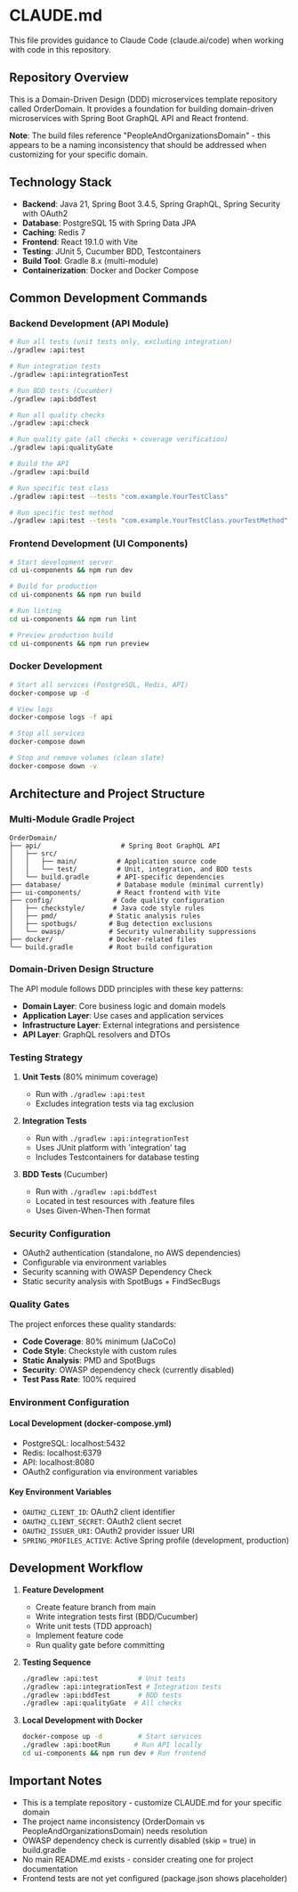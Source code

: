 # CLAUDE.md

This file provides guidance to Claude Code (claude.ai/code) when working with code in this repository.

## Repository Overview

This is a Domain-Driven Design (DDD) microservices template repository called OrderDomain. It provides a foundation for building domain-driven microservices with Spring Boot GraphQL API and React frontend.

**Note**: The build files reference "PeopleAndOrganizationsDomain" - this appears to be a naming inconsistency that should be addressed when customizing for your specific domain.

## Technology Stack

- **Backend**: Java 21, Spring Boot 3.4.5, Spring GraphQL, Spring Security with OAuth2
- **Database**: PostgreSQL 15 with Spring Data JPA
- **Caching**: Redis 7
- **Frontend**: React 19.1.0 with Vite
- **Testing**: JUnit 5, Cucumber BDD, Testcontainers
- **Build Tool**: Gradle 8.x (multi-module)
- **Containerization**: Docker and Docker Compose

## Common Development Commands

### Backend Development (API Module)

```bash
# Run all tests (unit tests only, excluding integration)
./gradlew :api:test

# Run integration tests
./gradlew :api:integrationTest

# Run BDD tests (Cucumber)
./gradlew :api:bddTest

# Run all quality checks
./gradlew :api:check

# Run quality gate (all checks + coverage verification)
./gradlew :api:qualityGate

# Build the API
./gradlew :api:build

# Run specific test class
./gradlew :api:test --tests "com.example.YourTestClass"

# Run specific test method
./gradlew :api:test --tests "com.example.YourTestClass.yourTestMethod"
```

### Frontend Development (UI Components)

```bash
# Start development server
cd ui-components && npm run dev

# Build for production
cd ui-components && npm run build

# Run linting
cd ui-components && npm run lint

# Preview production build
cd ui-components && npm run preview
```

### Docker Development

```bash
# Start all services (PostgreSQL, Redis, API)
docker-compose up -d

# View logs
docker-compose logs -f api

# Stop all services
docker-compose down

# Stop and remove volumes (clean slate)
docker-compose down -v
```

## Architecture and Project Structure

### Multi-Module Gradle Project

```
OrderDomain/
├── api/                    # Spring Boot GraphQL API
│   ├── src/
│   │   ├── main/          # Application source code
│   │   └── test/          # Unit, integration, and BDD tests
│   └── build.gradle       # API-specific dependencies
├── database/              # Database module (minimal currently)
├── ui-components/         # React frontend with Vite
├── config/               # Code quality configuration
│   ├── checkstyle/       # Java code style rules
│   ├── pmd/             # Static analysis rules
│   ├── spotbugs/        # Bug detection exclusions
│   └── owasp/           # Security vulnerability suppressions
├── docker/              # Docker-related files
└── build.gradle         # Root build configuration
```

### Domain-Driven Design Structure

The API module follows DDD principles with these key patterns:
- **Domain Layer**: Core business logic and domain models
- **Application Layer**: Use cases and application services
- **Infrastructure Layer**: External integrations and persistence
- **API Layer**: GraphQL resolvers and DTOs

### Testing Strategy

1. **Unit Tests** (80% minimum coverage)
   - Run with `./gradlew :api:test`
   - Excludes integration tests via tag exclusion

2. **Integration Tests**
   - Run with `./gradlew :api:integrationTest`
   - Uses JUnit platform with 'integration' tag
   - Includes Testcontainers for database testing

3. **BDD Tests** (Cucumber)
   - Run with `./gradlew :api:bddTest`
   - Located in test resources with .feature files
   - Uses Given-When-Then format

### Security Configuration

- OAuth2 authentication (standalone, no AWS dependencies)
- Configurable via environment variables
- Security scanning with OWASP Dependency Check
- Static security analysis with SpotBugs + FindSecBugs

### Quality Gates

The project enforces these quality standards:
- **Code Coverage**: 80% minimum (JaCoCo)
- **Code Style**: Checkstyle with custom rules
- **Static Analysis**: PMD and SpotBugs
- **Security**: OWASP dependency check (currently disabled)
- **Test Pass Rate**: 100% required

### Environment Configuration

#### Local Development (docker-compose.yml)
- PostgreSQL: localhost:5432
- Redis: localhost:6379
- API: localhost:8080
- OAuth2 configuration via environment variables

#### Key Environment Variables
- `OAUTH2_CLIENT_ID`: OAuth2 client identifier
- `OAUTH2_CLIENT_SECRET`: OAuth2 client secret
- `OAUTH2_ISSUER_URI`: OAuth2 provider issuer URI
- `SPRING_PROFILES_ACTIVE`: Active Spring profile (development, production)

## Development Workflow

1. **Feature Development**
   - Create feature branch from main
   - Write integration tests first (BDD/Cucumber)
   - Write unit tests (TDD approach)
   - Implement feature code
   - Run quality gate before committing

2. **Testing Sequence**
   ```bash
   ./gradlew :api:test          # Unit tests
   ./gradlew :api:integrationTest # Integration tests  
   ./gradlew :api:bddTest       # BDD tests
   ./gradlew :api:qualityGate  # All checks
   ```

3. **Local Development with Docker**
   ```bash
   docker-compose up -d         # Start services
   ./gradlew :api:bootRun      # Run API locally
   cd ui-components && npm run dev # Run frontend
   ```

## Important Notes

- This is a template repository - customize CLAUDE.md for your specific domain
- The project name inconsistency (OrderDomain vs PeopleAndOrganizationsDomain) needs resolution
- OWASP dependency check is currently disabled (skip = true) in build.gradle
- No main README.md exists - consider creating one for project documentation
- Frontend tests are not yet configured (package.json shows placeholder)